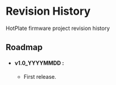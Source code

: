 # Revision History

HotPlate firmware project revision history

## Roadmap

- #### __v1.0_YYYYMMDD :__ 
    - First release.
